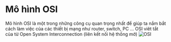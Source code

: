 # Mô hình OSI
Mô hình OSI là một trong những công cụ quan trọng nhất để giúp ta nắm bắt cách làm việc của các thiết bị mạng như router, switch, PC ... OSI viêt tắt của từ Open System Interconnection (liên kết nối hệ thống mở) ![OSI](https://www.google.com/url?sa=i&url=https%3A%2F%2Fvnpro.vn%2Fthu-vien%2Fmo-hinh-osi-tcpip-3093.html&psig=AOvVaw2_0_LfFZLLpqS_0_9-ZAJW&ust=1612066529769000&source=images&cd=vfe&ved=0CAIQjRxqFwoTCJje8oLmwu4CFQAAAAAdAAAAABAD)
